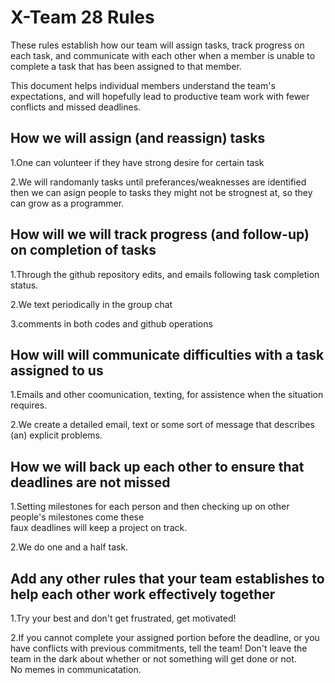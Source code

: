 # X-Team 28 Rules

These rules establish how our team will assign tasks,
track progress on each task, and communicate with each other 
when a member is unable to complete a task that has been assigned to that member.

This document helps individual members understand the team's expectations,
and will hopefully lead to productive team work with fewer conflicts
and missed deadlines.

## How we will assign (and reassign) tasks
1.One can volunteer if they have strong desire for certain task  

2.We will randomanly tasks until preferances/weaknesses are identified
then we can asign people to tasks they might not be strognest at, so they can grow as a programmer.


## How will we will track progress (and follow-up) on completion of tasks

1.Through the github repository edits, and emails following task completion status.   

2.We text periodically in the group chat

3.comments in both codes and github operations

## How will will communicate difficulties with a task assigned to us
1.Emails and other coomunication, texting, for assistence when the situation requires.   

2.We create a detailed email, text or some sort of message that describes (an) explicit problems. 

## How we will back up each other to ensure that deadlines are not missed
1.Setting milestones for each person and then checking up on other people's milestones come these   
faux deadlines will keep a project on track.  

2.We do one and a half task.   
 

## Add any other rules that your team establishes to help each other work effectively together
1.Try your best and don't get frustrated, get motivated!  

2.If you cannot complete your assigned portion before the deadline, or you have conflicts with previous commitments, tell the team! Don't leave the team in the dark about whether or not something will get done or not.  
No memes in communicatation.  

